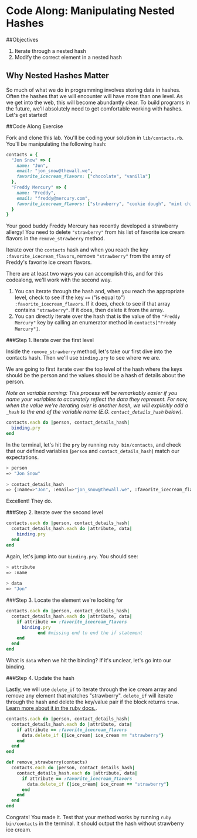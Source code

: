 # Code Along: Manipulating Nested Hashes

##Objectives

1. Iterate through a nested hash
2. Modify the correct element in a nested hash

## Why Nested Hashes Matter 

So much of what we do in programming involves storing data in hashes. Often the hashes that we will encounter will have more than one level. As we get into the web, this will become abundantly clear. To build programs in the future, we'll absolutely need to get comfortable working with hashes. Let's get started!


##Code Along Exercise

Fork and clone this lab. You'll be coding your solution in `lib/contacts.rb`. You'll be manipulating the following hash:

```ruby
contacts = {
  "Jon Snow" => {
    name: "Jon",
    email: "jon_snow@thewall.we", 
    favorite_icecream_flavors: ["chocolate", "vanilla"]
  },
  "Freddy Mercury" => {
    name: "Freddy",
    email: "freddy@mercury.com",
    favorite_icecream_flavors: ["strawberry", "cookie dough", "mint chip"]
  }
}
```

Your good buddy Freddy Mercury has recently developed a strawberry allergy! You need to delete `"strawberry"` from his list of favorite ice cream flavors in the `remove_strawberry` method. 

Iterate over the `contacts` hash and when you reach the key `:favorite_icecream_flavors`, remove `"strawberry"` from the array of Freddy's favorite ice cream flavors. 

There are at least two ways you can accomplish this, and for this codealong, we'll work with the second way.
  1. You can iterate through the hash and, when you reach the appropriate level, check to see if the key `==` ("is equal to") `:favorite_icecream_flavors`. If it does, check to see if that array contains `"strawberry"`. If it does, then delete it from the array. 
  2. You can directly iterate over the hash that is the value of the `"Freddy Mercury"` key by calling an enumerator method in `contacts["Freddy Mercury"]`.  

###Step 1. Iterate over the first level

Inside the `remove_strawberry` method, let's take our first dive into the contacts hash. Then we'll use `binding.pry` to see where we are.

We are going to first iterate over the top level of the hash where the keys should be the person and the values should be a hash of details about the person.

*Note on variable naming: This process will be remarkably easier if you name your variables to accurately reflect the data they represent. For now, when the value we're iterating over is another hash, we will explicitly add a `_hash` to the end of the variable name (E.G. `contact_details_hash` below).*

```ruby
contacts.each do |person, contact_details_hash|
  binding.pry
end
```

In the terminal, let's hit the `pry` by running `ruby bin/contacts`, and check that our defined variables (`person` and `contact_details_hash`) match our expectations.

```bash
> person
=> "Jon Snow"
  
> contact_details_hash
=> {:name=>"Jon", :email=>"jon_snow@thewall.we", :favorite_icecream_flavors=>["chocolate", "vanilla"]}
```

Excellent! They do.

###Step 2. Iterate over the second level

```ruby
contacts.each do |person, contact_details_hash|
  contact_details_hash.each do |attribute, data|
    binding.pry
  end
end
```

Again, let's jump into our `binding.pry`. You should see:

```bash
> attribute
=> :name
  
> data
=> "Jon"
```

###Step 3. Locate the element we're looking for

```ruby
contacts.each do |person, contact_details_hash|
  contact_details_hash.each do |attribute, data|
    if attribute == :favorite_icecream_flavors
      binding.pry
			end #missing end to end the if statement
    end
  end
end
```

What is `data` when we hit the binding? If it's unclear, let's go into our binding. 

###Step 4. Update the hash

Lastly, we will use `delete_if` to iterate through the ice cream array and remove any element that matches "strawberry". `delete_if` will iterate through the hash and delete the key/value pair if the block returns `true`. [Learn more about it in the ruby docs.](http://ruby-doc.org/core-1.9.3/Hash.html#method-i-delete_if).

```ruby
contacts.each do |person, contact_details_hash|
  contact_details_hash.each do |attribute, data|
    if attribute == :favorite_icecream_flavors
      data.delete_if {|ice_cream| ice_cream == "strawberry"}
    end
  end
end
```

```ruby
def remove_strawberry(contacts)
  contacts.each do |person, contact_details_hash|
    contact_details_hash.each do |attribute, data|
      if attribute == :favorite_icecream_flavors
        data.delete_if {|ice_cream| ice_cream == "strawberry"}
      end
    end
  end
end
```

Congrats! You made it. Test that your method works by running `ruby bin/contacts` in the terminal. It should output the hash without strawberry ice cream.

